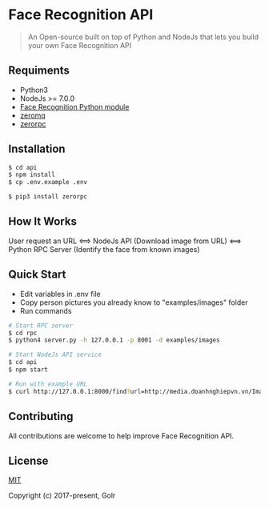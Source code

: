 Face Recognition API
======

> An Open-source built on top of Python and NodeJs that lets you build your own Face Recognition API

## Requiments

- Python3
- NodeJs >= 7.0.0 
- [Face Recognition Python module](https://github.com/ageitgey/face_recognition)
- [zeromq](http://zeromq.org)
- [zerorpc](http://www.zerorpc.io)

## Installation

```bash
$ cd api
$ npm install
$ cp .env.example .env

$ pip3 install zerorpc
```

## How It Works
User request an URL <==> NodeJs API (Download image from URL) <==> Python RPC Server (Identify the face from known images)

## Quick Start
* Edit variables in .env file
* Copy person pictures you already know to "examples/images" folder
* Run commands

```bash
# Start RPC server
$ cd rpc
$ python4 server.py -h 127.0.0.1 -p 8001 -d examples/images

# Start NodeJs API service
$ cd api
$ npm start

# Run with example URL
$ curl http://127.0.0.1:8000/find?url=http://media.doanhnghiepvn.vn/Images/thuphuong/2016/11/18/obama.jpg

```

## Contributing

All contributions are welcome to help improve Face Recognition API.

## License

[MIT](http://opensource.org/licenses/MIT)

Copyright (c) 2017-present, Golr